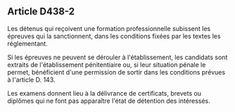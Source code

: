 Article D438-2
----
Les détenus qui reçoivent une formation professionnelle subissent les épreuves
qui la sanctionnent, dans les conditions fixées par les textes les réglementant.

Si les épreuves ne peuvent se dérouler à l'établissement, les candidats sont
extraits de l'établissement pénitentiaire ou, si leur situation pénale le
permet, bénéficient d'une permission de sortir dans les conditions prévues à
l'article D. 143.

Les examens donnent lieu à la délivrance de certificats, brevets ou diplômes qui
ne font pas apparaître l'état de détention des intéressés.

